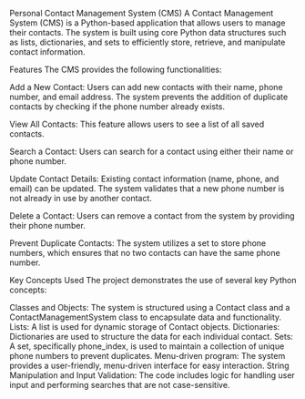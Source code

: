 
Personal Contact Management System (CMS)
A Contact Management System (CMS) is a Python-based application that allows users to manage their contacts. The system is built using core Python data structures such as lists, dictionaries, and sets to efficiently store, retrieve, and manipulate contact information.

Features
The CMS provides the following functionalities:

Add a New Contact: Users can add new contacts with their name, phone number, and email address. The system prevents the addition of duplicate contacts by checking if the phone number already exists.

View All Contacts: This feature allows users to see a list of all saved contacts.

Search a Contact: Users can search for a contact using either their name or phone number.

Update Contact Details: Existing contact information (name, phone, and email) can be updated. The system validates that a new phone number is not already in use by another contact.

Delete a Contact: Users can remove a contact from the system by providing their phone number.

Prevent Duplicate Contacts: The system utilizes a set to store phone numbers, which ensures that no two contacts can have the same phone number.

Key Concepts Used
The project demonstrates the use of several key Python concepts:

Classes and Objects: The system is structured using a Contact class and a ContactManagementSystem class to encapsulate data and functionality.
Lists: A list is used for dynamic storage of Contact objects.
Dictionaries: Dictionaries are used to structure the data for each individual contact.
Sets: A set, specifically phone_index, is used to maintain a collection of unique phone numbers to prevent duplicates.
Menu-driven program: The system provides a user-friendly, menu-driven interface for easy interaction.
String Manipulation and Input Validation: The code includes logic for handling user input and performing searches that are not case-sensitive.
